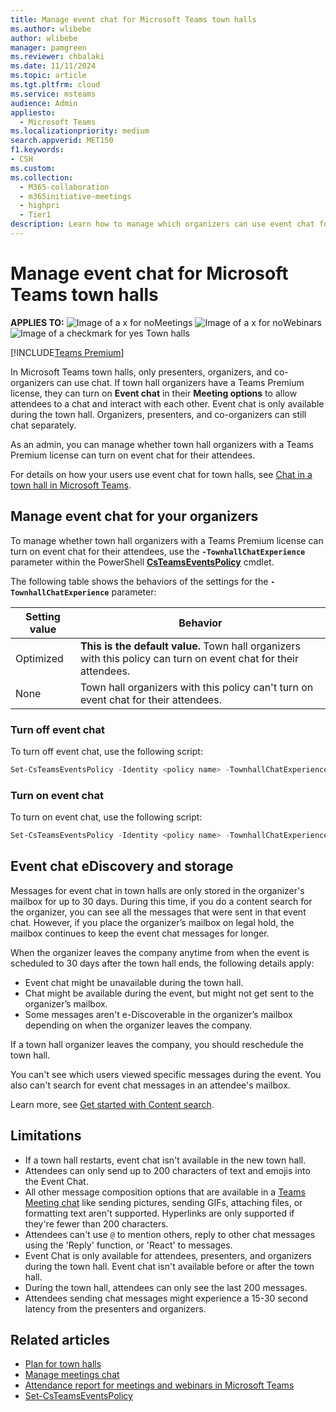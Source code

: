 ```yaml
---
title: Manage event chat for Microsoft Teams town halls 
ms.author: wlibebe
author: wlibebe
manager: pamgreen
ms.reviewer: chbalaki
ms.date: 11/11/2024
ms.topic: article
ms.tgt.pltfrm: cloud
ms.service: msteams
audience: Admin
appliesto: 
  - Microsoft Teams
ms.localizationpriority: medium
search.appverid: MET150
f1.keywords:
- CSH
ms.custom: 
ms.collection: 
  - M365-collaboration
  - m365initiative-meetings
  - highpri
  - Tier1
description: Learn how to manage which organizers can use event chat for their Microsoft Teams town halls.
---
```


# Manage event chat for Microsoft Teams town halls

**APPLIES TO:** ![Image of a x for no](/office/media/icons/cancel-teams.png)Meetings ![Image of a x for no](/office/media/icons/cancel-teams.png)Webinars ![Image of a checkmark for yes](/office/media/icons/success-teams.png) Town halls

[!INCLUDE[Teams Premium](includes/teams-premium-ecm.md)]

In Microsoft Teams town halls, only presenters, organizers, and co-organizers can use chat. If town hall organizers have a Teams Premium license, they can turn on **Event chat** in their **Meeting options** to allow attendees to a chat and interact with each other. Event chat is only available during the town hall. Organizers, presenters, and co-organizers can still chat separately.

As an admin, you can manage whether town hall organizers with a Teams Premium license can turn on event chat for their attendees.

For details on how your users use event chat for town halls, see [Chat in a town hall in Microsoft Teams](https://support.microsoft.com/office/chat-in-a-town-hall-in-microsoft-teams-a4a0e102-ca45-4605-a0a8-83a884547338).

## Manage event chat for your organizers

To manage whether town hall organizers with a Teams Premium license can turn on event chat for their attendees, use the **`-TownhallChatExperience`** parameter within the PowerShell [**CsTeamsEventsPolicy**](/powershell/module/teams/set-csteamseventspolicy) cmdlet.

The following table shows the behaviors of the settings for the **`-TownhallChatExperience`** parameter:

|Setting value| Behavior|
|---------|---------------|
|Optimized| **This is the default value.** Town hall organizers with this policy can turn on event chat for their attendees. |
|None| Town hall organizers with this policy can't turn on event chat for their attendees.|

### Turn off event chat

To turn off event chat, use the following script:

```powershell
Set-CsTeamsEventsPolicy -Identity <policy name> -TownhallChatExperience None
```

### Turn on event chat

To turn on event chat, use the following script:

```powershell
Set-CsTeamsEventsPolicy -Identity <policy name> -TownhallChatExperience Optimized
```

## Event chat eDiscovery and storage

Messages for event chat in town halls are only stored in the organizer's mailbox for up to 30 days. During this time, if you do a content search for the organizer, you can see all the messages that were sent in that event chat.
However, if you place the organizer’s mailbox on legal hold, the mailbox continues to keep the event chat messages for longer.

When the organizer leaves the company anytime from when the event is scheduled to 30 days after the town hall ends, the following details apply:

- Event chat might be unavailable during the town hall.
- Chat might be available during the event, but might not get sent to the organizer’s mailbox.
- Some messages aren't e-Discoverable in the organizer’s mailbox depending on when the organizer leaves the company.

If a town hall organizer leaves the company, you should reschedule the town hall.

You can't see which users viewed specific messages during the event. You also can't search for event chat messages in an attendee's mailbox.

Learn more, see [Get started with Content search](/purview/ediscovery-content-search).

## Limitations

- If a town hall restarts, event chat isn't available in the new town hall.
- Attendees can only send up to 200 characters of text and emojis into the Event Chat.  
- All other message composition options that are available in a [Teams Meeting chat](manage-meeting-chat.md) like sending pictures, sending GIFs, attaching files, or formatting text aren't supported. Hyperlinks are only supported if they're fewer than 200 characters.  
- Attendees can't use `@` to mention others, reply to other chat messages using the 'Reply' function, or 'React' to messages.
- Event Chat is only available for attendees, presenters, and organizers during the town hall. Event chat isn't available before or after the town hall.
- During the town hall, attendees can only see the last 200 messages.
- Attendees sending chat messages might experience a 15-30 second latency from the presenters and organizers.

## Related articles

- [Plan for town halls](plan-town-halls.md)
- [Manage meetings chat](manage-meeting-chat.md)
- [Attendance report for meetings and webinars in Microsoft Teams](teams-analytics-and-reports/meeting-attendance-report.md)
- [Set-CsTeamsEventsPolicy](/powershell/module/teams/set-csteamseventspolicy)
